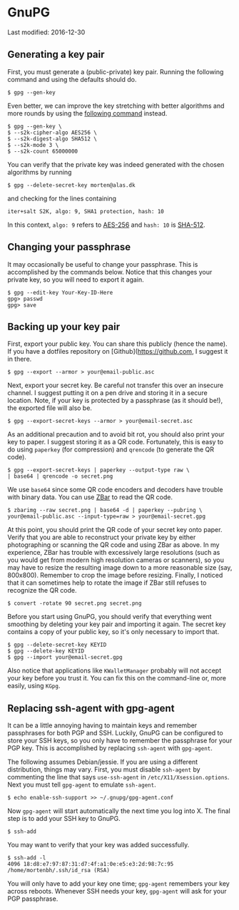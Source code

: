 # GnuPG

Last modified: 2016-12-30

## Generating a key pair

First, you must generate a (public-private) key pair. Running the following
command and using the defaults should do.

	$ gpg --gen-key

Even better, we can improve the key stretching with better algorithms and more
rounds by using the [following command](http://nullprogram.com/blog/2012/06/24/) instead.

	$ gpg --gen-key \
	$ --s2k-cipher-algo AES256 \
	$ --s2k-digest-algo SHA512 \
	$ --s2k-mode 3 \
	$ --s2k-count 65000000

You can verify that the private key was indeed generated with the chosen
algorithms by running

	$ gpg --delete-secret-key morten@alas.dk

and checking for the lines containing

	iter+salt S2K, algo: 9, SHA1 protection, hash: 10

In this context, `algo: 9` refers to
[AES-256](https://tools.ietf.org/html/rfc4880#section-9.2) and `hash: 10` is
[SHA-512](https://tools.ietf.org/html/rfc4880#section-9.4).

## Changing your passphrase

It may occasionally be useful to change your passphrase. This is accomplished
by the commands below. Notice that this changes your private key, so you will
need to export it again.

	$ gpg --edit-key Your-Key-ID-Here
	gpg> passwd
	gpg> save

## Backing up your key pair

First, export your public key. You can share this publicly (hence the name).
If you have a dotfiles  repository on [Github](https://github.com, I suggest
it in there.

	$ gpg --export --armor > your@email-public.asc

Next, export your secret key. Be careful not transfer this over an insecure
channel. I suggest putting it on a pen drive and storing it in a secure
location. Note, if your key is protected by a passphrase (as it should be!),
the exported file will also be.

	$ gpg --export-secret-keys --armor > your@email-secret.asc

As an additional precaution and to avoid bit rot, you should also print your
key to paper. I suggest storing it as a QR code. Fortunately, this is easy to
do using `paperkey` (for compression) and `qrencode` (to generate the QR code).

	$ gpg --export-secret-keys | paperkey --output-type raw \
	| base64 | qrencode -o secret.png

We use `base64` since some QR code encoders and decoders have trouble with
binary data. You can use [ZBar](http://zbar.sourceforge.net/) to read the QR code.

	$ zbarimg --raw secret.png | base64 -d | paperkey --pubring \
	your@email-public.asc --input-type=raw > your@email-secret.gpg

At this point, you should print the QR code of your secret key onto paper.
Verify that you are able to reconstruct your private key by either
photographing or scanning the QR code and using ZBar as above. In my
experience, ZBar has trouble with excessively large resolutions (such as you
would get from modern high resolution cameras or scanners), so you may have to
resize the resulting image down to a more reasonable size (say, 800x800).
Remember to crop the image before resizing. Finally, I noticed that it can
sometimes help to rotate the image if ZBar still refuses to recognize the QR
code.

	$ convert -rotate 90 secret.png secret.png

Before you start using GnuPG, you should verify that everything went smoothing
by deleting your key pair and importing it again. The secret key contains a
copy of your public key, so it's only necessary to import that.

	$ gpg --delete-secret-key KEYID
	$ gpg --delete-key KEYID
	$ gpg --import your@email-secret.gpg

Also notice that applications like `KWalletManager` probably will not accept
your key before you trust it. You can fix this on the command-line or, more
easily, using `KGpg`.

## Replacing ssh-agent with gpg-agent

It can be a little annoying having to maintain keys and remember passphrases
for both PGP and SSH. Luckily, GnuPG can be configured to store your SSH keys,
so you only have to remember the passphrase for your PGP key. This is
accomplished by replacing `ssh-agent` with `gpg-agent`.

The following assumes Debian/jessie. If you are using a different
distribution, things may vary. First, you must disable `ssh-agent` by
commenting the line that says `use-ssh-agent` in `/etc/X11/Xsession.options`.
Next you must tell `gpg-agent` to emulate `ssh-agent`.

	$ echo enable-ssh-support >> ~/.gnupg/gpg-agent.conf

Now `gpg-agent` will start automatically the next time you log into X. The
final step is to add your SSH key to GnuPG.

	$ ssh-add

You may want to verify that your key was added successfully.

	$ ssh-add -l
	4096 18:d8:e7:97:87:31:d7:4f:a1:0e:e5:e3:2d:98:7c:95 /home/mortenbh/.ssh/id_rsa (RSA)

You will only have to add your key one time; `gpg-agent` remembers your key
across reboots. Whenever SSH needs your key, `gpg-agent` will ask for your PGP
passphrase.
